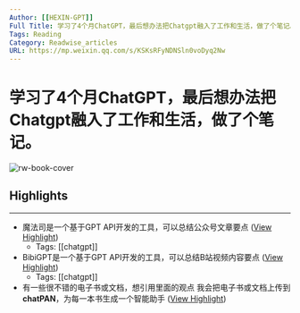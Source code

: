 ```yaml
---
Author: [[HEXIN-GPT]]
Full Title: 学习了4个月ChatGPT，最后想办法把Chatgpt融入了工作和生活，做了个笔记。
Tags: Reading 
Category: Readwise_articles
URL: https://mp.weixin.qq.com/s/KSKsRFyNDNSln0voDyq2Nw
---
```

# 学习了4个月ChatGPT，最后想办法把Chatgpt融入了工作和生活，做了个笔记。

![rw-book-cover](https://mmbiz.qpic.cn/mmbiz_jpg/65mwf6HxgSD57OOxYgdtdQKBqH6c5d4QvNTjtrnA5otItQvUODSktCk6w3Ndic7wqpxuUolPZENP2ic31XaXyDfg/0?wx_fmt=jpeg)

## Highlights
---
- 魔法司是一个基于GPT API开发的工具，可以总结公众号文章要点 ([View Highlight](https://read.readwise.io/read/01h3560czhw3kmsqbnknt0erke))
    - Tags: [[chatgpt]] 
- BibiGPT是一个基于GPT API开发的工具，可以总结B站视频内容要点 ([View Highlight](https://read.readwise.io/read/01h3560p9any38b4c89y9bedma))
    - Tags: [[chatgpt]] 
- 有一些很不错的电子书或文档，想引用里面的观点 
  我会把电子书或文档上传到**chatPAN**，为每一本书生成一个智能助手 ([View Highlight](https://read.readwise.io/read/01h3561ke1gm36ea5kb3frs65b))
